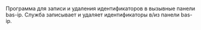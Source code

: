 Программа для записи и удаления идентификаторов в вызывные панели bas-ip.
Служба записывает и удаляет идентификаторы в/из панели bas-ip.
